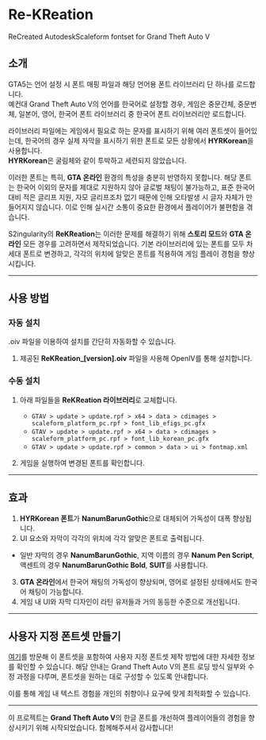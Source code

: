 # Re-KReation
ReCreated AutodeskScaleform fontset for Grand Theft Auto V

## 소개  
GTA5는 언어 설정 시 폰트 매핑 파일과 해당 언어용 폰트 라이브러리 단 하나를 로드합니다.  
예컨대 Grand Theft Auto V의 언어를 한국어로 설정할 경우, 게임은 중문간체, 중문번체, 일본어, 영어, 한국어 폰트 라이브러리 중 한국어 폰트 라이브러리만 로드합니다.  

라이브러리 파일에는 게임에서 필요로 하는 문자를 표시하기 위해 여러 폰트셋이 들어있는데, 한국어의 경우 실제 자막을 표시하기 위한 폰트로 모든 상황에서 **HYRKorean**을 사용합니다.  
**HYRKorean**은 굴림체와 같이 투박하고 세련되지 않았습니다.

이러한 폰트는 특히, **GTA 온라인** 환경의 특성을 충분히 반영하지 못합니다. 해당 폰트는 한국어 이외의 문자를 제대로 지원하지 않아 글로벌 채팅이 불가능하고, 표준 한국어 대비 적은 글리프 지원, 자모 글리프조차 없기 때문에 인해 오타발생 시 글자 자체가 만들어지지 않습니다. 이로 인해 실시간 소통이 중요한 환경에서 플레이어가 불편함을 겪습니다.

S2ingularity의 **ReKReation**는 이러한 문제를 해결하기 위해 **스토리 모드**와 **GTA 온라인** 모든 경우를 고려하면서 제작되었습니다. 기본 라이브러리에 있는 폰트를 모두 차세대 폰트로 변경하고, 각각의 위치에 알맞은 폰트를 적용하여 게임 플레이 경험을 향상시킵니다.

---

## 사용 방법  
### 자동 설치  
.oiv 파일을 이용하여 설치를 간단히 자동화할 수 있습니다.  

1. 제공된 **ReKReation_[version].oiv** 파일을 사용해 OpenIV를 통해 설치합니다.  

### 수동 설치  
1. 아래 파일들을 **ReKReation 라이브러리**로 교체합니다.  
   - `GTAV > update > update.rpf > x64 > data > cdimages > scaleform_platform_pc.rpf > font_lib_efigs_pc.gfx`  
   - `GTAV > update > update.rpf > x64 > data > cdimages > scaleform_platform_pc.rpf > font_lib_korean_pc.gfx`  
   - `GTAV > update > update.rpf > common > data > ui > fontmap.xml`  

2. 게임을 실행하여 변경된 폰트를 확인합니다.  

---

## 효과  
1. **HYRKorean 폰트**가 **NanumBarunGothic**으로 대체되어 가독성이 대폭 향상됩니다.  
2. UI 요소와 자막이 각각의 위치에 각각 알맞은 폰트로 출력됩니다.  
 - 일반 자막의 경우 **NanumBarunGothic**, 지역 이름의 경우 **Nanum Pen Script**, 액센트의 경우 **NanumBarunGothic Bold**, **SUIT**를 사용합니다.
3. **GTA 온라인**에서 한국어 채팅의 가독성이 향상되며, 영어로 설정된 상태에서도 한국어 채팅이 가능합니다.  
4. 게임 내 UI와 자막 디자인이 라틴 유저들과 거의 동등한 수준으로 개선됩니다.  

---

## 사용자 지정 폰트셋 만들기  

[여기](https://discord.com)를 방문해 이 폰트셋을 포함하여 사용자 지정 폰트셋 제작 방법에 대한 자세한 정보를 확인할 수 있습니다. 해당 안내는 Grand Theft Auto V의 폰트 로딩 방식 일부와 수정 과정을 다루며, 폰트셋을 원하는 대로 구성할 수 있도록 안내합니다.  

이를 통해 게임 내 텍스트 경험을 개인의 취향이나 요구에 맞게 최적화할 수 있습니다.  

---

이 프로젝트는 **Grand Theft Auto V**의 한글 폰트를 개선하여 플레이어들의 경험을 향상시키기 위해 시작되었습니다. 함께해주셔서 감사합니다!  
